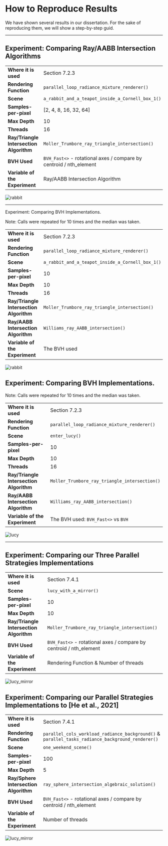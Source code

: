 # How to Reproduce Results

We have shown several results in our dissertation. For the sake of reproducing them,
we will show a step-by-step guid.

___
## Experiment: Comparing Ray/AABB Intersection Algorithms

|                                        |                                                                    |
|----------------------------------------|--------------------------------------------------------------------|
| **Where it is used**                   | Section 7.2.3                                                      |
| **Rendering Function**                 | `parallel_loop_radiance_mixture_renderer()`                        |
| **Scene**                              | `a_rabbit_and_a_teapot_inside_a_Cornell_box_1()`                   |
| **Samples-per-pixel**                  | [2, 4, 8, 16, 32, 64]                                              |
| **Max Depth**                          | 10                                                                 |
| **Threads**                            | 16                                                                 |
| **Ray/Triangle Intersection Algorithm** | `Moller_Trumbore_ray_triangle_intersection()`                      |
| **BVH Used**                           | `BVH_Fast<>` - rotational axes / compare by centroid / nth_element |
| **Variable of the Experiment**         | Ray/AABB Intersection Algorithm                                    |

![rabbit](../../Images/Semester%202/a_rabbit_and_a_teapot_inside_a_Cornell_box_2000SPPP.png)

___
Experiment: Comparing BVH Implementations.

Note: Calls were repeated for 10 times and the median was taken.

|                                         |                                                   |
|-----------------------------------------|---------------------------------------------------|
| **Where it is used**                    | Section 7.2.3                                     |
| **Rendering Function**                  | `parallel_loop_radiance_mixture_renderer()`       |
| **Scene**                               | `a_rabbit_and_a_teapot_inside_a_Cornell_box_1()`  |
| **Samples-per-pixel**                   | 10                                                |
| **Max Depth**                           | 10                                                |
| **Threads**                             | 16                                                |
| **Ray/Triangle Intersection Algorithm** | `Moller_Trumbore_ray_triangle_intersection()`     |
| **Ray/AABB Intersection Algorithm**     | `Williams_ray_AABB_intersection()`                |
| **Variable of the Experiment**          | The BVH used                                      |

![rabbit](../../Images/Semester%202/a_rabbit_and_a_teapot_inside_a_Cornell_box_2000SPPP.png)

## Experiment: Comparing BVH Implementations.

Note: Calls were repeated for 10 times and the median was taken.

|                                         |                                                |
|-----------------------------------------|------------------------------------------------|
| **Where it is used**                    | Section 7.2.3                                  |
| **Rendering Function**                  | `parallel_loop_radiance_mixture_renderer()`    |
| **Scene**                               | `enter_lucy()`                                 |
| **Samples-per-pixel**                   | 10                                             |
| **Max Depth**                           | 10                                             |
| **Threads**                             | 16                                             |
| **Ray/Triangle Intersection Algorithm** | `Moller_Trumbore_ray_triangle_intersection()`  |
| **Ray/AABB Intersection Algorithm**     | `Williams_ray_AABB_intersection()`             |
| **Variable of the Experiment**          | The BVH used: `BVH_Fast<>` vs `BVH`            |


![lucy](../../Images/Semester%202/Lucy_and_Utah_Teapot.jpg)

___
## Experiment: Comparing our Three Parallel Strategies Implementations

|                                          |                                                                    |
|------------------------------------------|--------------------------------------------------------------------|
| **Where it is used**                     | Section 7.4.1                                                      |
| **Scene**                                | `lucy_with_a_mirror()`                                             |
| **Samples-per-pixel**                    | 10                                                                 |
| **Max Depth**                            | 10                                                                 |
| **Ray/Triangle Intersection Algorithm**  | `Moller_Trumbore_ray_triangle_intersection()`                      |
| **BVH Used**                             | `BVH_Fast<>` - rotational axes / compare by centroid / nth_element |
| **Variable of the Experiment**           | Rendering Function & Number of threads                             |

![lucy_mirror](../../Images/Semester%202/Lucy-with-a-Mirror-5000-SPP.jpg)


## Experiment: Comparing our Parallel Strategies Implementations to [He et al., 2021]
|                                       |                                                                                                  |
|---------------------------------------|--------------------------------------------------------------------------------------------------|
| **Where it is used**                  | Section 7.4.1                                                                                    |
| **Rendering Function**                | `parallel_cols_workload_radiance_background()` & `parallel_tasks_radiance_background_renderer()` |
| **Scene**                             | `one_weekend_scene()`                                                                            |
| **Samples-per-pixel**                 | 100                                                                                              |
| **Max Depth**                         | 5                                                                                                |
| **Ray/Sphere Intersection Algorithm** | `ray_sphere_intersection_algebraic_solution()`                                                   |
| **BVH Used**                          | `BVH_Fast<>` - rotational axes / compare by centroid / nth_element                               |
| **Variable of the Experiment**        | Number of threads                                                                                |

![lucy_mirror](../../Images/Semester%202/One_Weekend_Scene.png)
